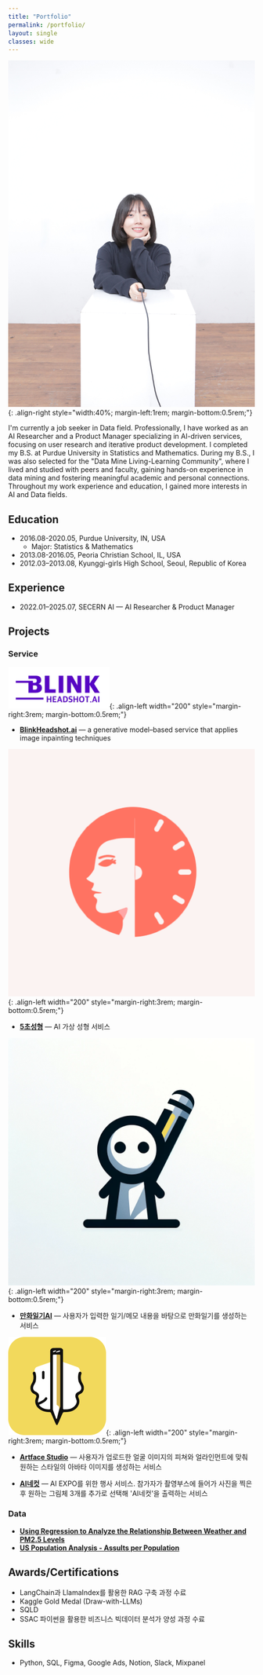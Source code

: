 ```yaml
---
title: "Portfolio"
permalink: /portfolio/
layout: single
classes: wide
---
```


![](/assets/images/dahee-1.jpg){: .align-right style="width:40%; margin-left:1rem; margin-bottom:0.5rem;"}

I'm currently a job seeker in Data field. 
Professionally, I have worked as an AI Researcher and a Product Manager specializing in AI-driven services, focusing on user research and iterative product development.
I completed my B.S. at Purdue University in Statistics and Mathematics. During my B.S., I was also selected for the "Data Mine Living-Learning Community", where I lived and studied with peers and faculty, gaining hands-on experience in data mining and fostering meaningful academic and personal connections.
Throughout my work experience and education, I gained more interests in AI and Data fields.

## Education
- 2016.08-2020.05, Purdue University, IN, USA
  - Major: Statistics & Mathematics
- 2013.08-2016.05, Peoria Christian School, IL, USA
- 2012.03–2013.08, Kyunggi-girls High School, Seoul, Republic of Korea

## Experience
- 2022.01–2025.07, SECERN AI — AI Researcher & Product Manager

## Projects

### Service

![](/assets/images/blinkheadshot.png){: .align-left width="200" style="margin-right:3rem; margin-bottom:0.5rem;"}

- [**BlinkHeadshot.ai**](/assets/files/service_01.pdf) — a generative model–based service that applies image inpainting techniques

<div style="clear:both;"></div>

![](/assets/images/5초성형.png){: .align-left width="200" style="margin-right:3rem; margin-bottom:0.5rem;"}

- [**5초성형**](/assets/files/service_02.pdf) — AI 가상 성형 서비스

<div style="clear:both;"></div>

![](/assets/images/만화일기.png){: .align-left width="200" style="margin-right:3rem; margin-bottom:0.5rem;"}

- [**만화일기AI**](/assets/files/service_03.pdf) — 사용자가 입력한 일기/메모 내용을 바탕으로 만화일기를 생성하는 서비스

<div style="clear:both;"></div>

![](/assets/images/artface_studio.png){: .align-left width="200" style="margin-right:3rem; margin-bottom:0.5rem;"}

- [**Artface Studio**](/assets/files/service_04.pdf) — 사용자가 업로드한 얼굴 이미지의 피쳐와 얼라인먼트에 맞춰 원하는 스타일의 아바타 이미지를 생성하는 서비스

<div style="clear:both;"></div>

- [**AI네컷**](/assets/files/service_05.pdf) — AI EXPO를 위한 행사 서비스. 참가자가 촬영부스에 들어가 사진을 찍은 후 원하는 그림체 3개를 추가로 선택해 'AI네컷'을 출력하는 서비스

### Data
- [**Using Regression to Analyze the Relationship Between Weather and PM2.5 Levels**](/assets/files/Using%20Regression%20to%20Analyze%20the%20Relationship%20Between%20Weather%20and%20PM2.5%20Levels.pdf)
- [**US Population Analysis - Assults per Population**](/assets/files/Fall%202017%20STAT%20350%20Project_%20Assaults%20per%20Population.pdf)

## Awards/Certifications
- LangChain과 LlamaIndex를 활용한 RAG 구축 과정 수료
- Kaggle Gold Medal (Draw-with-LLMs)
- SQLD
- SSAC 파이썬을 활용한 비즈니스 빅데이터 분석가 양성 과정 수료

## Skills
- Python, SQL, Figma, Google Ads, Notion, Slack, Mixpanel
